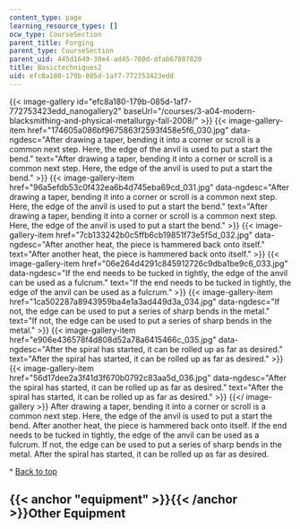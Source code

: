 ```yaml
---
content_type: page
learning_resource_types: []
ocw_type: CourseSection
parent_title: Forging
parent_type: CourseSection
parent_uid: 445d1649-30e4-ad45-780d-dfab67887820
title: Basictechniques2
uid: efc8a180-179b-085d-1af7-772753423edd
---
```


{{< image-gallery id="efc8a180-179b-085d-1af7-772753423edd_nanogallery2" baseUrl="/courses/3-a04-modern-blacksmithing-and-physical-metallurgy-fall-2008/" >}}
{{< image-gallery-item href="174605a086bf9675863f2593f458e5f6_030.jpg" data-ngdesc="After drawing a taper, bending it into a corner or scroll is a common next step. Here, the edge of the anvil is used to put a start the bend." text="After drawing a taper, bending it into a corner or scroll is a common next step. Here, the edge of the anvil is used to put a start the bend." >}}
{{< image-gallery-item href="96a5efdb53c0f432ea6b4d745eba69cd_031.jpg" data-ngdesc="After drawing a taper, bending it into a corner or scroll is a common next step. Here, the edge of the anvil is used to put a start the bend." text="After drawing a taper, bending it into a corner or scroll is a common next step. Here, the edge of the anvil is used to put a start the bend." >}}
{{< image-gallery-item href="7cb133242b0c5ffb6cb19851f73e5f5d_032.jpg" data-ngdesc="After another heat, the piece is hammered back onto itself." text="After another heat, the piece is hammered back onto itself." >}}
{{< image-gallery-item href="06e264d4291c845912726c9dba1be9c6_033.jpg" data-ngdesc="If the end needs to be tucked in tightly, the edge of the anvil can be used as a fulcrum." text="If the end needs to be tucked in tightly, the edge of the anvil can be used as a fulcrum." >}}
{{< image-gallery-item href="1ca502287a8943959ba4e1a3ad449d3a_034.jpg" data-ngdesc="If not, the edge can be used to put a series of sharp bends in the metal." text="If not, the edge can be used to put a series of sharp bends in the metal." >}}
{{< image-gallery-item href="e906e436578f4d808d52a78a6415466c_035.jpg" data-ngdesc="After the spiral has started, it can be rolled up as far as desired." text="After the spiral has started, it can be rolled up as far as desired." >}}
{{< image-gallery-item href="56d17dee2a3f41d3f670b0792c83aa5d_036.jpg" data-ngdesc="After the spiral has started, it can be rolled up as far as desired." text="After the spiral has started, it can be rolled up as far as desired." >}}
{{</ image-gallery >}}
After drawing a taper, bending it into a corner or scroll is a common next step. Here, the edge of the anvil is used to put a start the bend. After another heat, the piece is hammered back onto itself. If the end needs to be tucked in tightly, the edge of the anvil can be used as a fulcrum. If not, the edge can be used to put a series of sharp bends in the metal. After the spiral has started, it can be rolled up as far as desired.

^ [Back to top](#top)

{{< anchor "equipment" >}}{{< /anchor >}}Other Equipment
--------------------------------------------------------